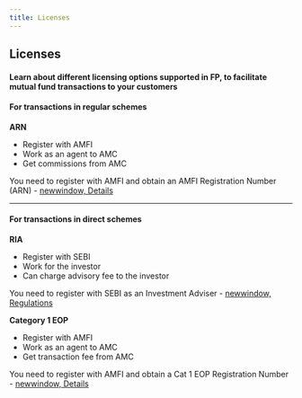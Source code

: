 ```yaml
---
title: Licenses
---
```

## Licenses
#### Learn about different licensing options supported in FP, to facilitate mutual fund transactions to your customers

#### For transactions in regular schemes
**ARN**  

- Register with AMFI
- Work as an agent to AMC
- Get commissions from AMC

You need to register with AMFI and obtain an AMFI Registration Number (ARN) - [newwindow, Details](https://www.amfiindia.com/distributor-corner/become-mutual-fund-distributor)

---

#### For transactions in direct schemes
**RIA**  
- Register with SEBI
- Work for the investor
- Can charge advisory fee to the investor

You need to register with SEBI as an Investment Adviser - [newwindow, Regulations](https://www.sebi.gov.in/legal/regulations/oct-2023/securities-and-exchange-board-of-india-investment-advisers-regulations-2013-last-amended-on-october-09-2023-_78544.html)

**Category 1 EOP**
- Register with AMFI
- Work as an agent to AMC
- Get transaction fee from AMC

You need to register with AMFI and obtain a Cat 1 EOP Registration Number - [newwindow, Details](https://www.amfiindia.com/eop_corner)